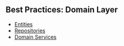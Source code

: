 ## Best Practices: Domain Layer

* [Entities](./entities.md)
* [Repositories](./repositories.md)
* [Domain Services](./domain-services.md)